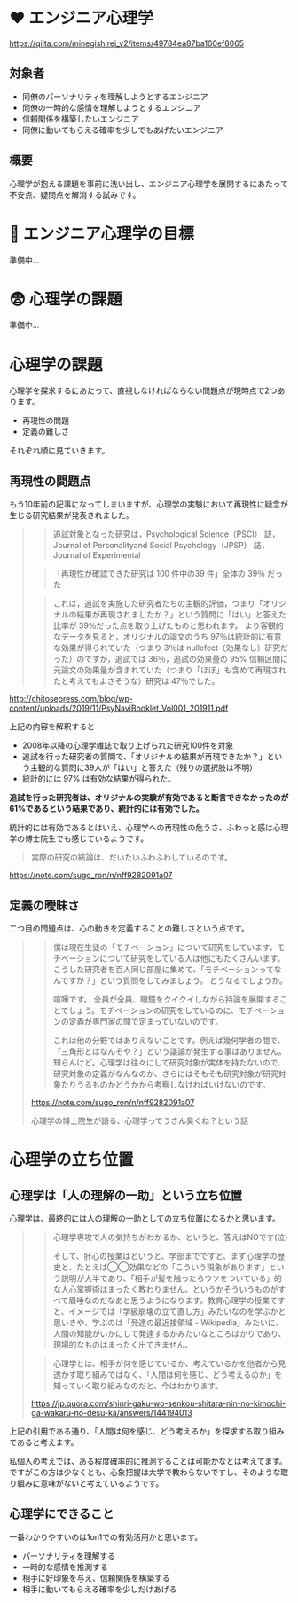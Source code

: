 <!--
title:   心理学の問題点
tags:    1on1,エンジニア心理学,コミュニケーション
id:      
private: false
-->



# ❤️ エンジニア心理学

https://qiita.com/minegishirei_v2/items/49784ea87ba160ef8065

## 対象者

- 同僚のパーソナリティを理解しようとするエンジニア
- 同僚の一時的な感情を理解しようとするエンジニア
- 信頼関係を構築したいエンジニア
- 同僚に動いてもらえる確率を少しでもあげたいエンジニア

## 概要

心理学が抱える課題を事前に洗い出し、エンジニア心理学を展開するにあたって不安点、疑問点を解消する試みです。

# 🏁 エンジニア心理学の目標

準備中...

# 😨 心理学の課題

準備中...


# 心理学の課題

心理学を探求するにあたって、直視しなければならない問題点が現時点で2つあります。

- 再現性の問題
- 定義の難しさ

それぞれ順に見ていきます。


## 再現性の問題点

もう10年前の記事になってしまいますが、心理学の実験において再現性に疑念が生じる研究結果が発表されました。

> > 追試対象となった研究は，Psychological Science（PSCI） 誌，Journal of Personalityand Social Psychology（JPSP） 誌，Journal of Experimental
> 
> > 「再現性が確認できた研究は 100 件中の39 件」全体の 39％ だった
> 
> > これは，追試を実施した研究者たちの主観的評価，つまり「オリジナルの結果が再現されましたか？」という質問に「はい」と答えた比率が 39％だった点を取り上げたものと思われます。
> > より客観的なデータを見ると，オリジナルの論文のうち 97％は統計的に有意な効果が得られていた（つまり 3％は nullefect〔効果なし〕研究だった）のですが，追試では 36％，追試の効果量の 95% 信頼区間に元論文の効果量が含まれていた（つまり「ほぼ」も含めて再現されたと考えてもよさそうな）研究は 47％でした。

http://chitosepress.com/blog/wp-content/uploads/2019/11/PsyNaviBooklet_Vol001_201911.pdf

上記の内容を解釈すると

- 2008年以降の心理学雑誌で取り上げられた研究100件を対象
- 追試を行った研究者の質問で、「オリジナルの結果が再現できたか？」という主観的な質問に39人が「はい」と答えた（残りの選択肢は不明）
- 統計的には 97% は有効な結果が得られた。

**追試を行った研究者は、オリジナルの実験が有効であると断言できなかったのが61%であるという結果であり、統計的には有効でした。**

統計的には有効であるとはいえ、心理学への再現性の危うさ、ふわっと感は心理学の博士院生でも感じているようです。

> 実際の研究の結論は、だいたいふわふわしているのです。

https://note.com/sugo_ron/n/nff9282091a07


## 定義の曖昧さ

二つ目の問題点は、心の動きを定義することの難しさという点です。

> > 僕は現在生徒の「モチベーション」について研究をしています。モチベーションについて研究をしている人は他にもたくさんいます。こうした研究者を百人同じ部屋に集めて、「モチベーションってなんですか？」という質問をしてみましょう。
> > どうなるでしょうか。
> > 
> > 喧嘩です。
> > 全員が全員、眼鏡をクイクイしながら持論を展開することでしょう。モチベーションの研究をしているのに、モチベーションの定義が専門家の間で定まっていないのです。
> > 
> > これは他の分野ではありえないことです。例えば幾何学者の間で、「三角形とはなんぞや？」という議論が発生する事はありません。知らんけど。心理学は往々にして研究対象が実体を持たないので、研究対象の定義がなんなのか、さらにはそもそも研究対象が研究対象たりうるものかどうかから考察しなければいけないのです。
> 
> https://note.com/sugo_ron/n/nff9282091a07
> 
> 心理学の博士院生が語る、心理学ってうさん臭くね？という話


# 心理学の立ち位置

## 心理学は「人の理解の一助」という立ち位置

心理学は、最終的には人の理解の一助としての立ち位置になるかと思います。

> > 心理学専攻で人の気持ちがわかるか、というと、答えはNOです(泣)
> > 
> > そして、肝心の授業はというと、学部までですと、まず心理学の歴史と、たとえば◯◯効果などの「こういう現象があります」という説明が大半であり、「相手が髪を触ったらウソをついている」的な人心掌握術はまったく教わりません。というかそういうものがすべて眉唾なのだなあと思うようになります。教育心理学の授業ですと、イメージでは「学級崩壊の立て直し方」みたいなのを学ぶかと思いきや、学ぶのは「発達の最近接領域 - Wikipedia」みたいに、人間の知能がいかにして発達するかみたいなところばかりであり、現場的なものはまったく出てきません。
> 
> > 心理学とは、相手が何を感じているか、考えているかを他者から見透かす取り組みではなく、「人間は何を感じ、どう考えるのか」を知っていく取り組みなのだと、今はわかります。
> 
> https://jp.quora.com/shinri-gaku-wo-senkou-shitara-nin-no-kimochi-ga-wakaru-no-desu-ka/answers/144194013

上記の引用である通り、「人間は何を感じ、どう考えるか」を探求する取り組みであると考えます。

私個人の考えでは、ある程度確率的に推測することは可能かなとは考えてます。ですがこの方は少なくとも、心象把握は大学で教わらないですし、そのような取り組みに意味がないと考えているようです。


## 心理学にできること

一番わかりやすいのは1on1での有効活用かと思います。

- パーソナリティを理解する
- 一時的な感情を推測する
- 相手に好印象を与え、信頼関係を構築する
- 相手に動いてもらえる確率を少しだけあげる







